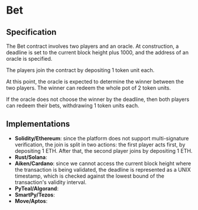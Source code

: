 # Bet

## Specification

The Bet contract involves two players and an oracle. 
At construction, a deadline is set to the current block height plus 1000, and the address of an oracle is specified.

The players join the contract by depositing 1 token unit each.

At this point, the oracle is expected to determine the winner between the two players.
The winner can redeem the whole pot of 2 token units.

If the oracle does not choose the winner by the deadline,
then both players can redeem their bets, withdrawing 1 token units each.

## Implementations

- **Solidity/Ethereum**: since the platform does not support multi-signature verification, the join is split in two actions: 
the first player acts first, by depositing 1 ETH. After that, the second player joins by depositing 1 ETH.
- **Rust/Solana**:
- **Aiken/Cardano**: since we cannot access the current block height where the transaction is being validated, the deadline is represented as a UNIX timestamp, which is checked against the lowest bound of the transaction's validity interval.
- **PyTeal/Algorand**:
- **SmartPy/Tezos**:
- **Move/Aptos**:  
